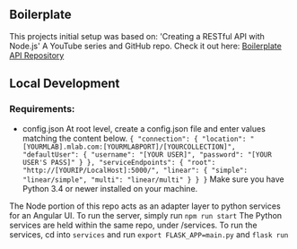 ## Boilerplate

This projects initial setup was based on:
'Creating a RESTful API with Node.js'
A YouTube series and GitHub repo.
Check it out here:
[Boilerplate API Repository](https://github.com/academind/node-restful-api-tutorial.git)

## Local Development

### Requirements:

- config.json
  At root level, create a config.json file and enter values matching the content below.
  `{
  "connection": {
  "location": "[YOURMLAB].mlab.com:[YOURMLABPORT]/[YOURCOLLECTION]",
  "defaultUser": {
  "username": "[YOUR USER]",
  "password": "[YOUR USER'S PASS]"
  }
  },
  "serviceEndpoints": {
  "root": "http://[YOURIP/LocalHost]:5000/",
  "linear": {
  "simple": "linear/simple",
  "multi": "linear/multi"
  }
  }
  }`
  Make sure you have Python 3.4 or newer installed on your machine.

The Node portion of this repo acts as an adapter layer to python services for an Angular UI.
To run the server, simply run `npm run start`
The Python services are held within the same repo, under /services.
To run the services, cd into `services` and run `export FLASK_APP=main.py` and `flask run`
